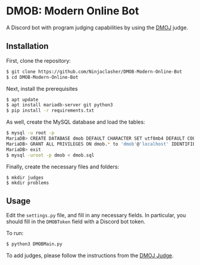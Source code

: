 # DMOB: Modern Online Bot
A Discord bot with program judging capabilities by using the [DMOJ](https://github.com/dmoj) judge.

## Installation

First, clone the repository:
```bash
$ git clone https://github.com/Ninjaclasher/DMOB-Modern-Online-Bot
$ cd DMOB-Modern-Online-Bot
```

Next, install the prerequisites
```bash
$ apt update
$ apt install mariadb-server git python3
$ pip install -r requirements.txt
```

As well, create the MySQL database and load the tables:
```bash
$ mysql -u root -p
MariaDB> CREATE DATABASE dmob DEFAULT CHARACTER SET utf8mb4 DEFAULT COLLATE utf8mb4_general_ci;
MariaDB> GRANT ALL PRIVILEGES ON dmob.* to 'dmob'@'localhost' IDENTIFIED BY '<password>';
MariaDB> exit
$ mysql -uroot -p dmob < dmob.sql
```

Finally, create the necessary files and folders:
```
$ mkdir judges
$ mkdir problems
```

## Usage

Edit the `settings.py` file, and fill in any necessary fields. In particular, you should fill in the `DMOBToken` field with a Discord bot token.

To run:
```bash
$ python3 DMOBMain.py
```

To add judges, please follow the instructions from the [DMOJ Judge](https://github.com/DMOJ/judge).
